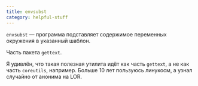 ```yaml
---
title: envsubst
category: helpful-stuff
---
```


`envsubst` — программа подставляет содержимое переменных окружения в указанный шаблон.

Часть пакета `gettext`.

Я удивлён, что такая полезная утилита идёт как часть `gettext`, а не как часть `coreutils`, например. Больше 10 лет пользуюсь линукосм, а узнал случайно от анонима на LOR.
